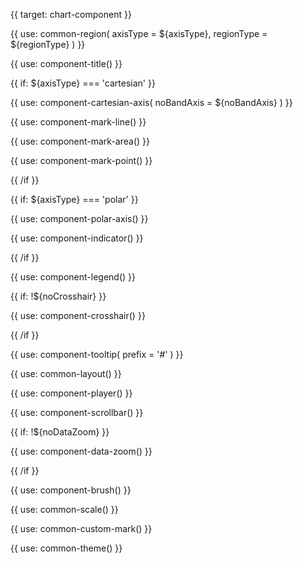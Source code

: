 {{ target: chart-component }}

<!-- 图表上通用的组件配置 -->

<!-- region -->

{{ use: common-region(
  axisType = ${axisType},
  regionType = ${regionType}
) }}

<!-- title -->

{{ use: component-title() }}

<!-- axes -->

{{ if: ${axisType} === 'cartesian' }}

{{ use: component-cartesian-axis(
  noBandAxis = ${noBandAxis}
) }}

<!-- markLine -->

{{ use: component-mark-line() }}

<!-- markArea -->

{{ use: component-mark-area() }}

<!-- markPoint -->

{{ use: component-mark-point() }}

{{ /if }}

{{ if: ${axisType} === 'polar' }}

{{ use: component-polar-axis() }}

{{ use: component-indicator() }}

{{ /if }}

<!-- legends -->

{{ use: component-legend() }}

<!-- crosshair -->

{{ if: !${noCrosshair} }}

{{ use: component-crosshair() }}

{{ /if }}

<!-- tooltip -->

{{ use: component-tooltip(
  prefix = '#'
) }}

<!-- layout -->

{{ use: common-layout() }}

<!-- player -->

{{ use: component-player() }}

<!-- scrollbar -->

{{ use: component-scrollbar() }}

<!-- dataZoom -->

{{ if: !${noDataZoom} }}

{{ use: component-data-zoom() }}

{{ /if }}

<!-- brush -->

{{ use: component-brush() }}

<!-- scales -->

{{ use: common-scale() }}

<!-- customMark -->

{{ use: common-custom-mark() }}

<!-- theme -->

{{ use: common-theme() }}
